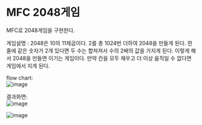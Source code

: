 # MFC 2048게임  

MFC로 2048게임을 구현한다.  
  
게임설명 : 2048은 10의 11제곱이다. 2를 총 1024번 더하여 2048을 만들게 된다. 한 줄에 같은 숫자가 2개 있다면 두 수는 합쳐져서 수의 2배의 값을 가지게 된다. 이렇게 해서 2048을 만들면 이기는 게임이다. 만약 칸을 모두 채우고 더 이상 움직일 수 없다면 게임에서 지게 된다.  
  
  
flow chart:  
![image](https://user-images.githubusercontent.com/66414115/115960914-03390500-a54f-11eb-98d0-00c22d79a9fb.png)
  
  
결과화면:  
![image](https://user-images.githubusercontent.com/66414115/115960924-14821180-a54f-11eb-96f7-1f9fcc973ae7.png)
  
![image](https://user-images.githubusercontent.com/66414115/115960939-1fd53d00-a54f-11eb-8f9c-bde996c3b5ec.png)
  
